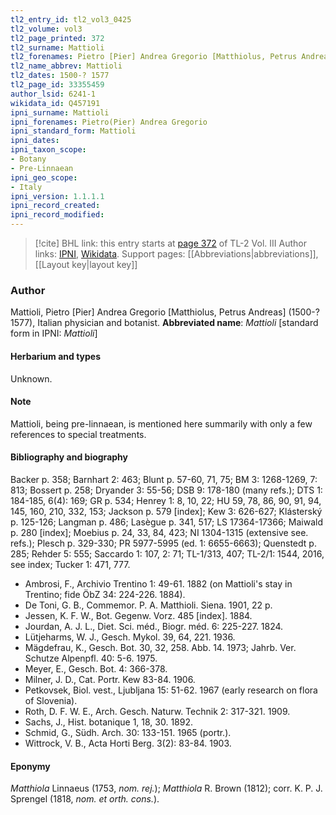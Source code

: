 ```yaml
---
tl2_entry_id: tl2_vol3_0425
tl2_volume: vol3
tl2_page_printed: 372
tl2_surname: Mattioli
tl2_forenames: Pietro [Pier] Andrea Gregorio [Matthiolus, Petrus Andreas]
tl2_name_abbrev: Mattioli
tl2_dates: 1500-? 1577
tl2_page_id: 33355459
author_lsid: 6241-1
wikidata_id: Q457191
ipni_surname: Mattioli
ipni_forenames: Pietro(Pier) Andrea Gregorio
ipni_standard_form: Mattioli
ipni_dates: 
ipni_taxon_scope: 
- Botany
- Pre-Linnaean
ipni_geo_scope: 
- Italy
ipni_version: 1.1.1.1
ipni_record_created: 
ipni_record_modified:
---
```


> [!cite] BHL link: this entry starts at [page 372](https://www.biodiversitylibrary.org/page/33355459) of TL-2 Vol. III
> Author links: [IPNI](https://www.ipni.org/a/6241-1), [Wikidata](https://www.wikidata.org/wiki/Q457191). Support pages: [[Abbreviations|abbreviations]], [[Layout key|layout key]]

### Author

Mattioli, Pietro \[Pier\] Andrea Gregorio \[Matthiolus, Petrus Andreas\] (1500-? 1577), Italian physician and botanist. 
**Abbreviated name**: *Mattioli* \[standard form in IPNI: *Mattioli*\]

#### Herbarium and types

Unknown.

#### Note

Mattioli, being pre-linnaean, is mentioned here summarily with only a few references to special treatments.

#### Bibliography and biography

Backer p. 358; Barnhart 2: 463; Blunt p. 57-60, 71, 75; BM 3: 1268-1269, 7: 813; Bossert p. 258; Dryander 3: 55-56; DSB 9: 178-180 (many refs.); DTS 1: 184-185, 6(4): 169; GR p. 534; Henrey 1: 8, 10, 22; HU 59, 78, 86, 90, 91, 94, 145, 160, 210, 332, 153; Jackson p. 579 \[index\]; Kew 3: 626-627; Klásterský p. 125-126; Langman p. 486; Lasègue p. 341, 517; LS 17364-17366; Maiwald p. 280 \[index\]; Moebius p. 24, 33, 84, 423; NI 1304-1315 (extensive see. refs.); Plesch p. 329-330; PR 5977-5995 (ed. 1: 6655-6663); Quenstedt p. 285; Rehder 5: 555; Saccardo 1: 107, 2: 71; TL-1/313, 407; TL-2/1: 1544, 2016, see index; Tucker 1: 471, 777.
- Ambrosi, F., Archivio Trentino 1: 49-61. 1882 (on Mattioli's stay in Trentino; fide ÖbZ 34: 224-226. 1884).
- De Toni, G. B., Commemor. P. A. Matthioli. Siena. 1901, 22 p.
- Jessen, K. F. W., Bot. Gegenw. Vorz. 485 \[index\]. 1884.
- Jourdan, A. J. L., Diet. Sci. méd., Biogr. méd. 6: 225-227. 1824.
- Lütjeharms, W. J., Gesch. Mykol. 39, 64, 221. 1936.
- Mägdefrau, K., Gesch. Bot. 30, 32, 258. Abb. 14. 1973; Jahrb. Ver. Schutze Alpenpfl. 40: 5-6. 1975.
- Meyer, E., Gesch. Bot. 4: 366-378.
- Milner, J. D., Cat. Portr. Kew 83-84. 1906.
- Petkovsek, Biol. vest., Ljubljana 15: 51-62. 1967 (early research on flora of Slovenia).
- Roth, D. F. W. E., Arch. Gesch. Naturw. Technik 2: 317-321. 1909.
- Sachs, J., Hist. botanique 1, 18, 30. 1892.
- Schmid, G., Südh. Arch. 30: 133-151. 1965 (portr.).
- Wittrock, V. B., Acta Horti Berg. 3(2): 83-84. 1903.

#### Eponymy

*Matthiola* Linnaeus (1753, *nom. rej.*); *Matthiola* R. Brown (1812); corr. K. P. J. Sprengel (1818, *nom. et orth. cons.*).

